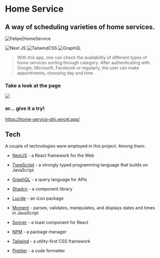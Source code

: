 # Home Service

## A way of scheduling varieties of home services.

![Felipe|HomeService](https://img.shields.io/badge/FelipeMDantas-HomeService-purple)

<p>

![Next JS](https://img.shields.io/badge/Next-black?style=for-the-badge&logo=next.js&logoColor=white)
![TailwindCSS](https://img.shields.io/badge/tailwindcss-%2338B2AC.svg?style=for-the-badge&logo=tailwind-css&logoColor=white)
![GraphQL](https://img.shields.io/badge/-GraphQL-E10098?style=for-the-badge&logo=graphql&logoColor=white)

> With this app, one can check the availability of different types of home services sorting through category. After authenticating with Google, Microsoft, Facebook or regularly, the user can make appointments, choosing day and time.

### Take a look at the page

<img src = gif/page_gif.gif>

### or... give it a try!

https://home-service-phi.vercel.app/

## Tech

A couple of technologies were employed in this project. Among them:

- [NextJS] - a React framework for the Web
- [TypeScript] - a strongly typed programming language that builds on JavaScript
- [GraphQL] - a query language for APIs
- [Shadcn] - a component library
- [Lucide] - an icon package
- [Moment] - parses, validates, manipulates, and displays dates and times in JavaScript
- [Sonner] - a toast component for React
- [NPM] - a package manager
- [Tailwind] - a utility-first CSS framework
- [Prettier] - a code formatter

  [nextjs]: https://nextjs.org/
  [typescript]: https://www.typescriptlang.org/
  [graphql]: https://graphql.org/
  [shadcn]: https://ui.shadcn.com/
  [lucide]: https://lucide.dev/
  [moment]: https://momentjs.com/
  [sonner]: https://sonner.emilkowal.ski/
  [npm]: https://www.npmjs.com/
  [tailwind]: https://tailwindcss.com/
  [prettier]: https://prettier.io/
